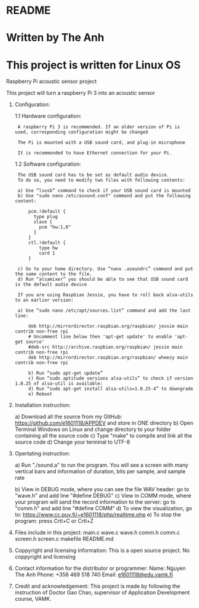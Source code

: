 # README
# Written by The Anh
# This project is written for Linux OS

Raspberry Pi acoustic sensor project

This project will turn a raspberry Pi 3 into an acoustic sensor

1. Configuration:

	1.1 Hardware configuration:

		A raspberry Pi 3 is recommended. If an older version of Pi is used, corresponding configuration might be changed

		The Pi is mounted with a USB sound card, and plug-in microphone

		It is recommonded to have Ethernet connection for your Pi.

	1.2 Software configuration:

		The USB sound card has to be set as default audio device.
		To do so, you need to modify two files with following contents:

		a) Use “lsusb” command to check if your USB sound card is mounted
		b) Use "sudo nano /etc/asound.conf" command and put the following content:

			pcm.!default {
			  type plug
			  slave {
			    pcm "hw:1,0"	
			  }
			}
			ctl.!default {
			    type hw
			    card 1
			}

		c) Go to your home directory. Use “nano .asoundrc” command and put the same content to the file.
		d) Run “alsamixer” you should be able to see that USB sound card is the default audio device

		If you are using Raspbian Jessie, you have to roll back alsa-utils to an earlier version:

		a) Use “sudo nano /etc/apt/sources.list” command and add the last line:

			deb http://mirrordirector.raspbian.org/raspbian/ jessie main contrib non-free rpi
			# Uncomment line below then 'apt-get update' to enable 'apt-get source'
			#deb-src http://archive.raspbian.org/raspbian/ jessie main contrib non-free rpi
			deb http://mirrordirector.raspbian.org/raspbian/ wheezy main contrib non-free rpi

			b) Run “sudo apt-get update”
			c) Run “sudo aptitude versions alsa-utils” to check if version 1.0.25 of alsa-util is available:
			d) Run “sudo apt-get install alsa-utils=1.0.25-4” to downgrade
			e) Reboot


2. Installation instruction:

	a) Download all the source from my GitHub: https://github.com/e1601118/APPDEV and store in ONE directory
	b) Open Terminal Windows on Linux and change directory to your folder containing all the source code
	c) Type "make" to compile and link all the source code
	d) Change your terminal to UTF-8

3. Opertating instruction:

	a) Run "./sound.a" to run the program. You will see a screen with many vertical bars and information of 
		duration, bits per sample, and sample rate

	b) View in DEBUG mode, where you can see the file WAV header: go to "wave.h" and add line "#define DEBUG"
	c) View in COMM  mode, where your program will send the record information to the server: go to "comm.h" and add line "#define COMM"
	d) To view the visualization, go to: https://www.cc.puv.fi/~e1601118/php/realtime.php
	e) To stop the program: press Crtl+C or Crtl+Z

4. Files include in this project:
	main.c	wave.c	wave.h	comm.h	comm.c	screen.h  screen.c  makefile README.md

5. Coppyright and licensing information:
	This is a open source project. No coppyright and licensing

6. Contact information for the distributor or programmer:
	Name: 	Nguyen The Anh
	Phone:  +358 469 518 740
	Email:  e1601118@edu.vamk.fi
	
7. Credit and acknowledgement:
	This project is made by following the instruction of Doctor Gao Chao, supervisor of Application Development course, VAMK.
